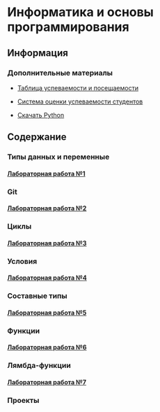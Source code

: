 # Информатика и основы программирования

## Информация

### Дополнительные материалы

- [Таблица успеваемости и посещаемости](https://thebandik.onlyoffice.com/s/Vc_Tr2Gvrr2ZLYw)

- [Система оценки успеваемости студентов](https://github.com/TheBandik/vvsu/blob/0b7c93ccb5eb1221e8d3f9953cc967559c21336b/2025H2/ratingSystem.md)

- [Скачать Python](https://www.python.org/downloads/)

## Содержание

### Типы данных и переменные

#### [Лабораторная работа №1](lab1/lab1.md)

### Git

#### [Лабораторная работа №2]()

### Циклы

#### [Лабораторная работа №3]()

### Условия

#### [Лабораторная работа №4]()

### Составные типы

#### [Лабораторная работа №5]()

### Функции

#### [Лабораторная работа №6]()

### Лямбда-функции

#### [Лабораторная работа №7]()

### Проекты
